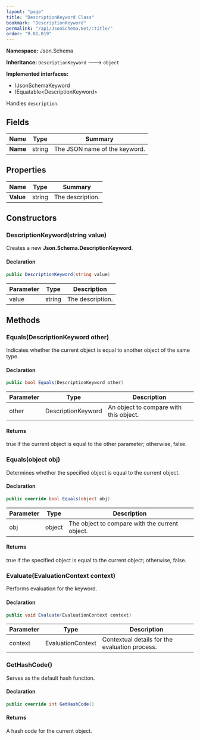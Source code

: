 ```yaml
---
layout: "page"
title: "DescriptionKeyword Class"
bookmark: "DescriptionKeyword"
permalink: "/api/JsonSchema.Net/:title/"
order: "9.01.019"
---
```

**Namespace:** Json.Schema

**Inheritance:**
`DescriptionKeyword`
 🡒 
`object`

**Implemented interfaces:**

- IJsonSchemaKeyword
- IEquatable\<DescriptionKeyword\>

Handles `description`.

## Fields

| Name | Type | Summary |
|---|---|---|
| **Name** | string | The JSON name of the keyword. |

## Properties

| Name | Type | Summary |
|---|---|---|
| **Value** | string | The description. |

## Constructors

### DescriptionKeyword(string value)

Creates a new **Json.Schema.DescriptionKeyword**.

#### Declaration

```c#
public DescriptionKeyword(string value)
```

| Parameter | Type | Description |
|---|---|---|
| value | string | The description. |


## Methods

### Equals(DescriptionKeyword other)

Indicates whether the current object is equal to another object of the same type.

#### Declaration

```c#
public bool Equals(DescriptionKeyword other)
```

| Parameter | Type | Description |
|---|---|---|
| other | DescriptionKeyword | An object to compare with this object. |


#### Returns

true if the current object is equal to the <paramref name="other">other</paramref> parameter; otherwise, false.

### Equals(object obj)

Determines whether the specified object is equal to the current object.

#### Declaration

```c#
public override bool Equals(object obj)
```

| Parameter | Type | Description |
|---|---|---|
| obj | object | The object to compare with the current object. |


#### Returns

true if the specified object  is equal to the current object; otherwise, false.

### Evaluate(EvaluationContext context)

Performs evaluation for the keyword.

#### Declaration

```c#
public void Evaluate(EvaluationContext context)
```

| Parameter | Type | Description |
|---|---|---|
| context | EvaluationContext | Contextual details for the evaluation process. |


### GetHashCode()

Serves as the default hash function.

#### Declaration

```c#
public override int GetHashCode()
```


#### Returns

A hash code for the current object.

